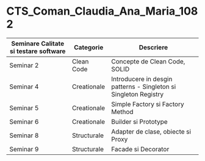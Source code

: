# CTS_Coman_Claudia_Ana_Maria_1082

| Seminare Calitate si testare software | Categorie | Descriere|
| --- | --- | ---|
| Seminar 2 | Clean Code| Concepte de Clean Code, SOLID |
| Seminar 4|Creationale |Introducere in desgin patterns - Singleton si Singleton Registry |
| Seminar 5| Creationale|Simple Factory si Factory Method |
| Seminar 6| Creationale|Builder si Prototype|
| Seminar 8| Structurale|Adapter de clase, obiecte si Proxy |
| Seminar 9| Structurale|Facade si Decorator |

